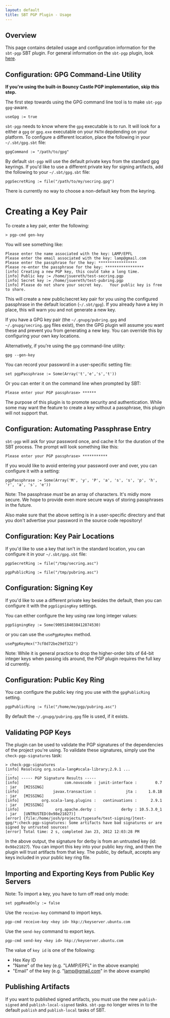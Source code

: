 ```yaml
---
layout: default
title: SBT PGP Plugin - Usage
---
```


## Overview ##

This page contains detailed usage and configuration information for the `sbt-pgp` SBT plugin.  For general information on the `sbt-pgp` plugin, look [here](index.html).

## Configuration: GPG Command-Line Utility ##

**If you're using the built-in Bouncy Castle PGP implementation, skip this step.**

The first step towards using the GPG command line tool is to make `sbt-pgp` `gpg`-aware.

    useGpg := true

`sbt-pgp` needs to know where the `gpg` executable is to run.  It will look for a either a `gpg` or `gpg.exe` executable on your `PATH` depdending on your platform.  To configure a different location, place the following in your `~/.sbt/gpg.sbt` file:

    gpgCommand := "/path/to/gpg"

By default `sbt-pgp` will use the default private keys from the standard gpg keyrings.   If you'd like to use a different private key for signing artifacts, add the following to your `~/.sbt/gpg.sbt` file:

    pgpSecretRing := file("/path/to/my/secring.gpg")

There is currently no way to choose a non-default key from the keyring.

# Creating a Key Pair #

To create a key pair, enter the following:

    > pgp-cmd gen-key
    
You will see something like:
 
    Please enter the name associated with the key: LAMP/EPFL
    Please enter the email associated with the key: lamp@gmail.com
    Please enter the passphrase for the key: *****************
    Please re-enter the passphrase for the key: *****************
    [info] Creating a new PGP key, this could take a long time.
    [info] Public key := /home/jsuereth/test-secring.pgp
    [info] Secret key := /home/jsuereth/test-pubring.pgp
    [info] Please do not share your secret key.   Your public key is free to share.

This will create a new public/secret key pair for you using the configured passphrase in the default location (`~/.sbt/gpg`).  If you already have a key in place, this will warn you and not generate a new key.

If you have a GPG key pair (the `~/.gnupg/pubring.gpg` and `~/.gnupg/secring.gpg` files exist), then the GPG plugin will assume you want these and prevent you from generating a new key.  You can override this by configuring your own key locations.

Alternatively, if you're using the `gpg` command-line utility:

    gpg --gen-key

You can record your password in a user-specific setting file:

    set pgpPassphrase := Some(Array('t','e','s','t'))

Or you can enter it on the command line when prompted by SBT:

    Please enter your PGP passphrase> ******

The purpose of this plugin is to promote security and authentication.  While some may want the feature to create a key without a passphrase, this plugin will not support that.

## Configuration: Automating Passphrase Entry ##

`sbt-pgp` will ask for your password once, and cache it for the duration of the SBT process.   The prompt will look something like this:

    Please enter your PGP passphrase> ***********

If you would like to avoid entering your password over and over, you can configure it with a setting:

    pgpPassphrase := Some(Array('M', 'y', 'P', 'a', 's', 's', 'p', 'h', 'r', 'a', 's', 'e'))

Note: The passphrase *must* be an array of characters.   It's midly more secure.  We hope to provide even more secure ways of storing passphrases in the future.

Also make sure that the above setting is in a user-specific directory and that you don't advertise your password in the source code repository!

## Configuration: Key Pair Locations ##

If you'd like to use a key that isn't in the standard location, you can configure it in your `~/.sbt/gpg.sbt` file:

    pgpSecretRing := file("/tmp/secring.asc")

    pgpPublicRing := file("/tmp/pubring.asc")

## Configuration: Signing Key ##

If you'd like to use a different private key besides the default, then you can configure it with the `pgpSigningKey` settings. 

You can either configure the key using raw long integer values:

    pgpSigningKey := Some(9005184038412874530)

or you can use the `usePgpKeyHex` method.

    usePgpKeyHex("7cf8d72be29df322")

Note:  While it is general practice to drop the higher-order bits of 64-bit integer keys when passing ids around, the PGP plugin requires the full key id currently.

## Configuration: Public Key Ring ##

You can configure the public key ring you use with the `gpgPublicRing` setting.

    pgpPublicRing := file("/home/me/pgp/pubring.asc")

By default the `~/.gnupg/pubring.gpg` file is used, if it exists.

## Validating PGP Keys ##

The plugin can be used to validate the PGP signatures of the dependencies of the project you're using.   To validate these signatures, simply use the `check-pgp-signatures` task:

    > check-pgp-signatures
    [info] Resolving org.scala-lang#scala-library;2.9.1 ...
    ...
    [info] ----- PGP Signature Results -----
    [info]                    com.novocode : junit-interface :        0.7 : jar   [MISSING]
    [info]               javax.transaction :             jta :     1.0.1B : jar   [MISSING]
    [info]          org.scala-lang.plugins :   continuations :      2.9.1 : jar   [MISSING]
    [info]                org.apache.derby :           derby : 10.5.3.0_1 : jar   [UNTRUSTED(0x98e21827)]
    [error] {file:/home/josh/projects/typesafe/test-signing/}test-gpg/*:check-pgp-signatures: Some artifacts have bad signatures or are signed by untrusted sources!
    [error] Total time: 2 s, completed Jan 23, 2012 12:03:28 PM
    
In the above output, the signature for derby is from an untrusted key (id: `0x98e21827`).  You can import this key into your public key ring, and then the plugin will trust artifacts from that key.   The public, by default, accepts any keys included in your public key ring file.

## Importing and Exporting Keys from Public Key Servers ##

Note: To import a key, you have to turn off read only mode:

    set pgpReadOnly := false

Use the `receive-key` command to import keys.

    pgp-cmd receive-key <key id> hkp://keyserver.ubuntu.com   

Use the `send-key` command to export keys.

    pgp-cmd send-key <key id> hkp://keyserver.ubuntu.com

The value of `key id` is one of the following:

* Hex Key ID
* "Name" of the key (e.g. "LAMP/EPFL" in the above example)
* "Email" of the key (e.g. "lamp@gmail.com" in the above example)

## Publishing Artifacts ##

If you want to published signed artifacts, you must use the new `publish-signed` and `publish-local-signed` tasks.  `sbt-pgp` no longer wires in to the default `publish` and `publish-local` tasks of SBT.  
